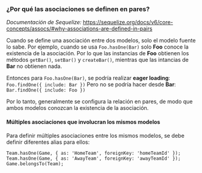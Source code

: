 ### ¿Por qué las asociaciones se definen en pares?
*Documentación de Sequelize:*  https://sequelize.org/docs/v6/core-concepts/assocs/#why-associations-are-defined-in-pairs

Cuando se define una asociación entre dos modelos, solo el modelo fuente lo sabe. Por ejemplo, cuando se usa `Foo.hasOne(Bar)` solo **Foo** conoce la existencia de la asociación. Por lo que las instancias de **Foo** obtienen los métodos `getBar()`, `setBar()` y `createBar()`, mientras que las intancias de **Bar** no obtienen nada.

Entonces para `Foo.hasOne(Bar)`, se podría realizar **eager loading**: `Foo.findOne({ include: Bar })`
Pero no se podría hacer desde **Bar**: `Bar.findOne({ include: Foo })`

Por lo tanto, generalmente se configura la relación en pares, de modo que ambos modelos conozcan la existencia de la asociación.

#### Múltiples asociaciones que involucran los mismos modelos

Para definir múltiples asociaciones entre los mismos modelos, se debe definir diferentes alias para ellos:
```
Team.hasOne(Game, { as: 'HomeTeam', foreignKey: 'homeTeamId' });
Team.hasOne(Game, { as: 'AwayTeam', foreignKey: 'awayTeamId' });
Game.belongsTo(Team);
```